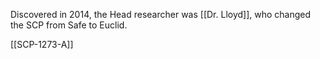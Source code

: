 Discovered in 2014, the Head researcher was [[Dr. Lloyd]], who changed the SCP from Safe to Euclid.

[[SCP-1273-A]]